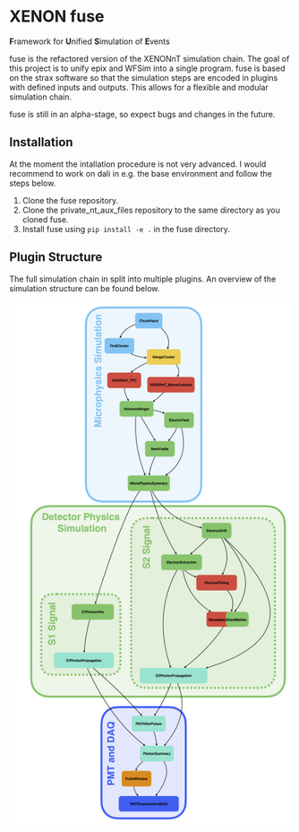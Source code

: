 # XENON fuse 

**F**ramework for **U**nified **S**imulation of **E**vents

fuse is the refactored version of the XENONnT simulation chain. The goal of this project is to unify epix and WFSim into a single program. fuse is based on the strax software so that the simulation steps are encoded in plugins with defined inputs and outputs. This allows for a flexible and modular simulation chain.

fuse is still in an alpha-stage, so expect bugs and changes in the future.

## Installation

At the moment the intallation procedure is not very advanced. I would recommend to work on dali in e.g. the base environment and follow the steps below.

1. Clone the fuse repository.
2. Clone the private_nt_aux_files repository to the same directory as you cloned fuse.
2. Install fuse using `pip install -e .` in the fuse directory.


## Plugin Structure

The full simulation chain in split into multiple plugins. An overview of the simulation structure can be found below.

![fuse plugin structure](docs/source/figures/fuse_simulation_chain.png)

